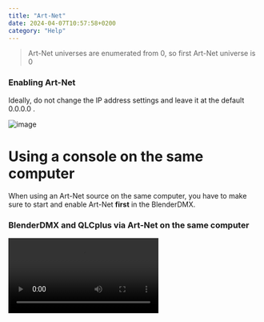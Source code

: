 ```yaml
---
title: "Art-Net"
date: 2024-04-07T10:57:58+0200
category: "Help"
---
```

> Art-Net universes are enumerated from 0, so first Art-Net universe is 0

### Enabling Art-Net

Ideally, do not change the IP address settings and leave it at the default 0.0.0.0 .

![image](https://github.com/open-stage/blender-dmx/assets/3680926/813672b7-3516-46bc-bf61-867c01a1649f)

# Using a console on the same computer

When using an Art-Net source on the same computer, you have to make sure to start and enable Art-Net **first** in the BlenderDMX.


### BlenderDMX and QLCplus via Art-Net on the same computer

<video src="https://github.com/open-stage/blender-dmx/assets/3680926/17bf5c20-35fe-4e11-8122-0f58e46398e7" controls="controls" >

